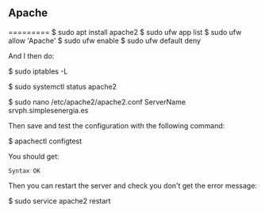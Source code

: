 ## Apache
=========
$ sudo apt install apache2
$ sudo ufw app list
$ sudo ufw allow 'Apache'
$ sudo ufw enable
$ sudo ufw default deny

And I then do:

$ sudo iptables -L

$ sudo systemctl status apache2

$ sudo nano /etc/apache2/apache2.conf
ServerName srvph.simplesenergia.es

Then save and test the configuration with the following command:

$ apachectl configtest

You should get:

    Syntax OK

Then you can restart the server and check you don't get the error message:

$ sudo service apache2 restart